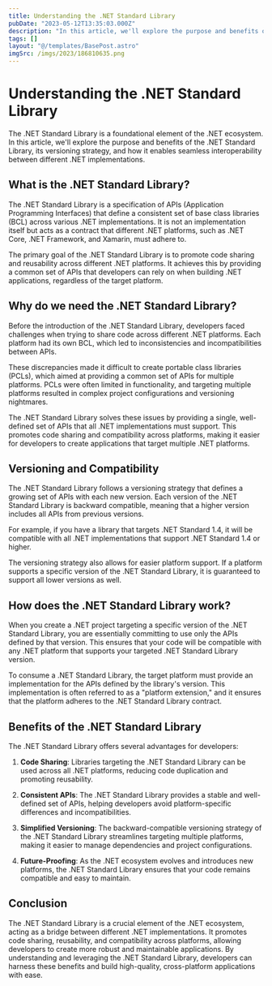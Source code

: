 ```yaml
---
title: Understanding the .NET Standard Library
pubDate: "2023-05-12T13:35:03.000Z"
description: "In this article, we'll explore the purpose and benefits of the"
tags: []
layout: "@/templates/BasePost.astro"
imgSrc: /imgs/2023/186810635.png
---
```

# Understanding the .NET Standard Library

The .NET Standard Library is a foundational element of the .NET ecosystem. In this article, we'll explore the purpose and benefits of the .NET Standard Library, its versioning strategy, and how it enables seamless interoperability between different .NET implementations.

## What is the .NET Standard Library?

The .NET Standard Library is a specification of APIs (Application Programming Interfaces) that define a consistent set of base class libraries (BCL) across various .NET implementations. It is not an implementation itself but acts as a contract that different .NET platforms, such as .NET Core, .NET Framework, and Xamarin, must adhere to.

The primary goal of the .NET Standard Library is to promote code sharing and reusability across different .NET platforms. It achieves this by providing a common set of APIs that developers can rely on when building .NET applications, regardless of the target platform.

## Why do we need the .NET Standard Library?

Before the introduction of the .NET Standard Library, developers faced challenges when trying to share code across different .NET platforms. Each platform had its own BCL, which led to inconsistencies and incompatibilities between APIs.

These discrepancies made it difficult to create portable class libraries (PCLs), which aimed at providing a common set of APIs for multiple platforms. PCLs were often limited in functionality, and targeting multiple platforms resulted in complex project configurations and versioning nightmares.

The .NET Standard Library solves these issues by providing a single, well-defined set of APIs that all .NET implementations must support. This promotes code sharing and compatibility across platforms, making it easier for developers to create applications that target multiple .NET platforms.

## Versioning and Compatibility

The .NET Standard Library follows a versioning strategy that defines a growing set of APIs with each new version. Each version of the .NET Standard Library is backward compatible, meaning that a higher version includes all APIs from previous versions.

For example, if you have a library that targets .NET Standard 1.4, it will be compatible with all .NET implementations that support .NET Standard 1.4 or higher.

The versioning strategy also allows for easier platform support. If a platform supports a specific version of the .NET Standard Library, it is guaranteed to support all lower versions as well.

## How does the .NET Standard Library work?

When you create a .NET project targeting a specific version of the .NET Standard Library, you are essentially committing to use only the APIs defined by that version. This ensures that your code will be compatible with any .NET platform that supports your targeted .NET Standard Library version.

To consume a .NET Standard Library, the target platform must provide an implementation for the APIs defined by the library's version. This implementation is often referred to as a "platform extension," and it ensures that the platform adheres to the .NET Standard Library contract.

## Benefits of the .NET Standard Library

The .NET Standard Library offers several advantages for developers:

1. **Code Sharing**: Libraries targeting the .NET Standard Library can be used across all .NET platforms, reducing code duplication and promoting reusability.

2. **Consistent APIs**: The .NET Standard Library provides a stable and well-defined set of APIs, helping developers avoid platform-specific differences and incompatibilities.

3. **Simplified Versioning**: The backward-compatible versioning strategy of the .NET Standard Library streamlines targeting multiple platforms, making it easier to manage dependencies and project configurations.

4. **Future-Proofing**: As the .NET ecosystem evolves and introduces new platforms, the .NET Standard Library ensures that your code remains compatible and easy to maintain.

## Conclusion

The .NET Standard Library is a crucial element of the .NET ecosystem, acting as a bridge between different .NET implementations. It promotes code sharing, reusability, and compatibility across platforms, allowing developers to create more robust and maintainable applications. By understanding and leveraging the .NET Standard Library, developers can harness these benefits and build high-quality, cross-platform applications with ease.
